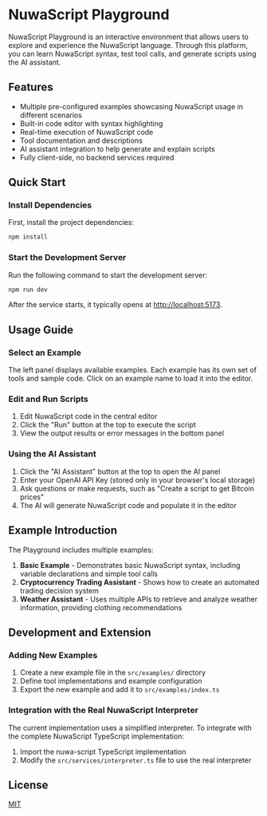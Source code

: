 # NuwaScript Playground

NuwaScript Playground is an interactive environment that allows users to explore and experience the NuwaScript language. Through this platform, you can learn NuwaScript syntax, test tool calls, and generate scripts using the AI assistant.

## Features

- Multiple pre-configured examples showcasing NuwaScript usage in different scenarios
- Built-in code editor with syntax highlighting
- Real-time execution of NuwaScript code
- Tool documentation and descriptions
- AI assistant integration to help generate and explain scripts
- Fully client-side, no backend services required

## Quick Start

### Install Dependencies

First, install the project dependencies:

```bash
npm install
```

### Start the Development Server

Run the following command to start the development server:

```bash
npm run dev
```

After the service starts, it typically opens at [http://localhost:5173](http://localhost:5173).

## Usage Guide

### Select an Example

The left panel displays available examples. Each example has its own set of tools and sample code. Click on an example name to load it into the editor.

### Edit and Run Scripts

1. Edit NuwaScript code in the central editor
2. Click the "Run" button at the top to execute the script
3. View the output results or error messages in the bottom panel

### Using the AI Assistant

1. Click the "AI Assistant" button at the top to open the AI panel
2. Enter your OpenAI API Key (stored only in your browser's local storage)
3. Ask questions or make requests, such as "Create a script to get Bitcoin prices"
4. The AI will generate NuwaScript code and populate it in the editor

## Example Introduction

The Playground includes multiple examples:

1. **Basic Example** - Demonstrates basic NuwaScript syntax, including variable declarations and simple tool calls
2. **Cryptocurrency Trading Assistant** - Shows how to create an automated trading decision system
3. **Weather Assistant** - Uses multiple APIs to retrieve and analyze weather information, providing clothing recommendations

## Development and Extension

### Adding New Examples

1. Create a new example file in the `src/examples/` directory
2. Define tool implementations and example configuration
3. Export the new example and add it to `src/examples/index.ts`

### Integration with the Real NuwaScript Interpreter

The current implementation uses a simplified interpreter. To integrate with the complete NuwaScript TypeScript implementation:

1. Import the nuwa-script TypeScript implementation
2. Modify the `src/services/interpreter.ts` file to use the real interpreter

## License

[MIT](LICENSE)
